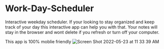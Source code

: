 # Work-Day-Scheduler 

Interactive weekday scheduler.  If your looking to stay organized and keep track of your day this interactive app can help you with that. Your notes will stay in the browser and wont delete if you refresh or turn off your computer. 

This app is 100% moblie friendly 
![Screen Shot 2022-05-23 at 11 33 39 AM](https://user-images.githubusercontent.com/102997990/169855398-1c82e5cb-d2c7-48bd-bc80-e3237b40d932.png)
